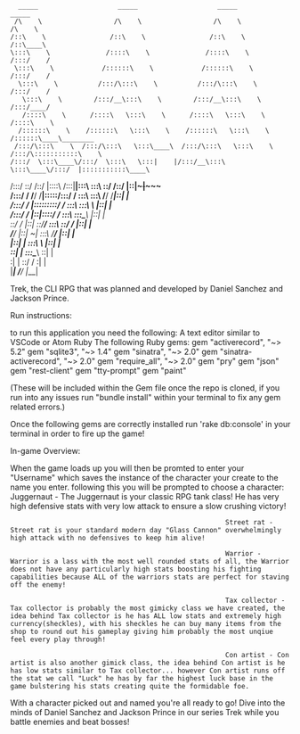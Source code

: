 
      _____                    _____                    _____                    _____          
     /\    \                  /\    \                  /\    \                  /\    \         
    /::\    \                /::\    \                /::\    \                /::\____\        
    \:::\    \              /::::\    \              /::::\    \              /:::/    /        
     \:::\    \            /::::::\    \            /::::::\    \            /:::/    /         
      \:::\    \          /:::/\:::\    \          /:::/\:::\    \          /:::/    /          
       \:::\    \        /:::/__\:::\    \        /:::/__\:::\    \        /:::/____/           
       /::::\    \      /::::\   \:::\    \      /::::\   \:::\    \      /::::\    \           
      /::::::\    \    /::::::\   \:::\    \    /::::::\   \:::\    \    /::::::\____\________  
     /:::/\:::\    \  /:::/\:::\   \:::\____\  /:::/\:::\   \:::\    \  /:::/\:::::::::::\    \
    /:::/  \:::\____\/:::/  \:::\   \:::|    |/:::/__\:::\   \:::\____\/:::/  |:::::::::::\____\
   /:::/    \::/    /\::/   |::::\  /:::|____|\:::\   \:::\   \::/    /\::/   |::|~~~|~~~~~     
  /:::/    / \/____/  \/____|:::::\/:::/    /  \:::\   \:::\   \/____/  \/____|::|   |          
 /:::/    /                 |:::::::::/    /    \:::\   \:::\    \            |::|   |          
/:::/    /                  |::|\::::/    /      \:::\   \:::\____\           |::|   |          
\::/    /                   |::| \::/____/        \:::\   \::/    /           |::|   |          
 \/____/                    |::|  ~|               \:::\   \/____/            |::|   |          
                            |::|   |                \:::\    \                |::|   |          
                            \::|   |                 \:::\____\               \::|   |          
                             \:|   |                  \::/    /                \:|   |          
                              \|___|                   \/____/                  \|___|          


Trek, the CLI RPG that was planned and developed by Daniel Sanchez and Jackson Prince.

Run instructions:

to run this application you need the following:
A text editor similar to VSCode or Atom
Ruby
The following Ruby gems:
gem "activerecord", "~> 5.2"
gem "sqlite3", "~> 1.4"
gem "sinatra", "~> 2.0"
gem "sinatra-activerecord", "~> 2.0"
gem "require_all", "~> 2.0"
gem "pry"
gem "json"
gem "rest-client"
gem "tty-prompt"
gem "paint"

(These will be included within the Gem file once the repo is cloned, if you run into any issues run "bundle install" within your terminal to fix any gem related errors.)

Once the following gems are correctly installed run 'rake db:console' in your terminal in order to fire up the game!



In-game Overview:

When the game loads up you will then be promted to enter your "Username" which saves the instance of the character your create to the name you enter.
following this you will be prompted to choose a character:
                                                          Juggernaut - The Juggernaut is your classic RPG tank class! He has very high defensive stats with very low attack to ensure a slow crushing victory!


                                                          Street rat - Street rat is your standard modern day "Glass Cannon" overwhelmingly high attack with no defensives to keep him alive!

                                                          Warrior - Warrior is a lass with the most well rounded stats of all, the Warrior does not have any particularly high stats boosting his fighting capabilities because ALL of the warriors stats are perfect for staving off the enemy!

                                                          Tax collector - Tax collector is probably the most gimicky class we have created, the idea behind Tax collector is he has ALL low stats and extremely high currency(sheckles), with his sheckles he can buy many items from the shop to round out his gameplay giving him probably the most unqiue feel every play through!

                                                          Con artist - Con artist is also another gimick class, the idea behind Con artist is he has low stats similar to Tax collector... however Con artist runs off the stat we call "Luck" he has by far the highest luck base in the game bulstering his stats creating quite the formidable foe.
With a character picked out and named you're all ready to go! Dive into the minds of Daniel Sanchez and Jackson Prince in our series Trek while you battle enemies and beat bosses!

